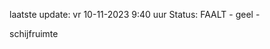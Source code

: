 laatste update: 
vr 10-11-2023  9:40   uur 
Status: FAALT - geel - 
<div class="service Y">schijfruimte</div>